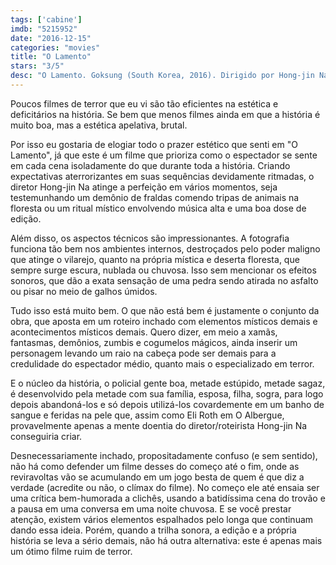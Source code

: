 ```yaml
---
tags: ['cabine']
imdb: "5215952"
date: "2016-12-15"
categories: "movies"
title: "O Lamento"
stars: "3/5"
desc: "O Lamento. Goksung (South Korea, 2016). Dirigido por Hong-jin Na. Escrito por Hong-jin Na. Com Do Won Kwak (Jong-Goo), Woo-hee Chun (The Woman of No-name), Jung-min Hwang (Il-Gwang), So-yeon Jang, Han-Cheol Jo, Hwan-hee Kim (Hyo-jin), Jun Kunimura (The Stranger)."
---
```

Poucos filmes de terror que eu vi são tão eficientes na estética e deficitários na história. Se bem que menos filmes ainda em que a história é muito boa, mas a estética apelativa, brutal.

Por isso eu gostaria de elogiar todo o prazer estético que senti em "O Lamento", já que este é um filme que prioriza como o espectador se sente em cada cena isoladamente do que durante toda a história. Criando expectativas aterrorizantes em suas sequências devidamente ritmadas, o diretor Hong-jin Na atinge a perfeição em vários momentos, seja testemunhando um demônio de fraldas comendo tripas de animais na floresta ou um ritual místico envolvendo música alta e uma boa dose de edição.

Além disso, os aspectos técnicos são impressionantes. A fotografia funciona tão bem nos ambientes internos, destroçados pelo poder maligno que atinge o vilarejo, quanto na própria mística e deserta floresta, que sempre surge escura, nublada ou chuvosa. Isso sem mencionar os efeitos sonoros, que dão a exata sensação de uma pedra sendo atirada no asfalto ou pisar no meio de galhos úmidos.

Tudo isso está muito bem. O que não está bem é justamente o conjunto da obra, que aposta em um roteiro inchado com elementos místicos demais e acontecimentos místicos demais. Quero dizer, em meio a xamãs, fantasmas, demônios, zumbis e cogumelos mágicos, ainda inserir um personagem levando um raio na cabeça pode ser demais para a credulidade do espectador médio, quanto mais o especializado em terror.

E o núcleo da história, o policial gente boa, metade estúpido, metade sagaz, é desenvolvido pela metade com sua família, esposa, filha, sogra, para logo depois abandoná-los e só depois utilizá-los covardemente em um banho de sangue e feridas na pele que, assim como Eli Roth em O Albergue, provavelmente apenas a mente doentia do diretor/roteirista Hong-jin Na conseguiria criar.

Desnecessariamente inchado, propositadamente confuso (e sem sentido), não há como defender um filme desses do começo até o fim, onde as reviravoltas vão se acumulando em um jogo besta de quem é que diz a verdade (acredite ou não, o clímax do filme). No começo ele até ensaia ser uma crítica bem-humorada a clichês, usando a batidíssima cena do trovão e a pausa em uma conversa em uma noite chuvosa. E se você prestar atenção, existem vários elementos espalhados pelo longa que continuam dando essa ideia. Porém, quando a trilha sonora, a edição e a própria história se leva a sério demais, não há outra alternativa: este é apenas mais um ótimo filme ruim de terror.
